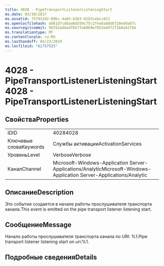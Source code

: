 ```yaml
---
title: 4028 - PipeTransportListenerListeningStart
ms.date: 03/30/2017
ms.assetid: 75f83342-09bc-4ab5-b363-01b3cebcc821
ms.openlocfilehash: dd61d7cd6aa6d559c75c1fea6ad8bb720ed0a87c
ms.sourcegitcommit: 9b552addadfb57fab0b9e7852ed4f1f1b8a42f8e
ms.translationtype: MT
ms.contentlocale: ru-RU
ms.lasthandoff: 04/23/2019
ms.locfileid: "61757525"
---
```

# <a name="4028---pipetransportlistenerlisteningstart"></a><span data-ttu-id="07764-102">4028 - PipeTransportListenerListeningStart</span><span class="sxs-lookup"><span data-stu-id="07764-102">4028 - PipeTransportListenerListeningStart</span></span>
## <a name="properties"></a><span data-ttu-id="07764-103">Свойства</span><span class="sxs-lookup"><span data-stu-id="07764-103">Properties</span></span>  
  
|||  
|-|-|  
|<span data-ttu-id="07764-104">ID</span><span class="sxs-lookup"><span data-stu-id="07764-104">ID</span></span>|<span data-ttu-id="07764-105">4028</span><span class="sxs-lookup"><span data-stu-id="07764-105">4028</span></span>|  
|<span data-ttu-id="07764-106">Ключевые слова</span><span class="sxs-lookup"><span data-stu-id="07764-106">Keywords</span></span>|<span data-ttu-id="07764-107">Службы активации</span><span class="sxs-lookup"><span data-stu-id="07764-107">ActivationServices</span></span>|  
|<span data-ttu-id="07764-108">Уровень</span><span class="sxs-lookup"><span data-stu-id="07764-108">Level</span></span>|<span data-ttu-id="07764-109">Verbose</span><span class="sxs-lookup"><span data-stu-id="07764-109">Verbose</span></span>|  
|<span data-ttu-id="07764-110">Канал</span><span class="sxs-lookup"><span data-stu-id="07764-110">Channel</span></span>|<span data-ttu-id="07764-111">Microsoft-Windows-Application Server-Applications/Analytic</span><span class="sxs-lookup"><span data-stu-id="07764-111">Microsoft-Windows-Application Server-Applications/Analytic</span></span>|  
  
## <a name="description"></a><span data-ttu-id="07764-112">Описание</span><span class="sxs-lookup"><span data-stu-id="07764-112">Description</span></span>  
 <span data-ttu-id="07764-113">Это событие создается в начале работы прослушивателя транспорта канала.</span><span class="sxs-lookup"><span data-stu-id="07764-113">This event is emitted on the pipe transport listener listening start.</span></span>  
  
## <a name="message"></a><span data-ttu-id="07764-114">Сообщение</span><span class="sxs-lookup"><span data-stu-id="07764-114">Message</span></span>  
 <span data-ttu-id="07764-115">Начало работы прослушивателя транспорта канала по URI: %1.</span><span class="sxs-lookup"><span data-stu-id="07764-115">Pipe transport listener listening start on uri:%1.</span></span>  
  
## <a name="details"></a><span data-ttu-id="07764-116">Подробные сведения</span><span class="sxs-lookup"><span data-stu-id="07764-116">Details</span></span>
